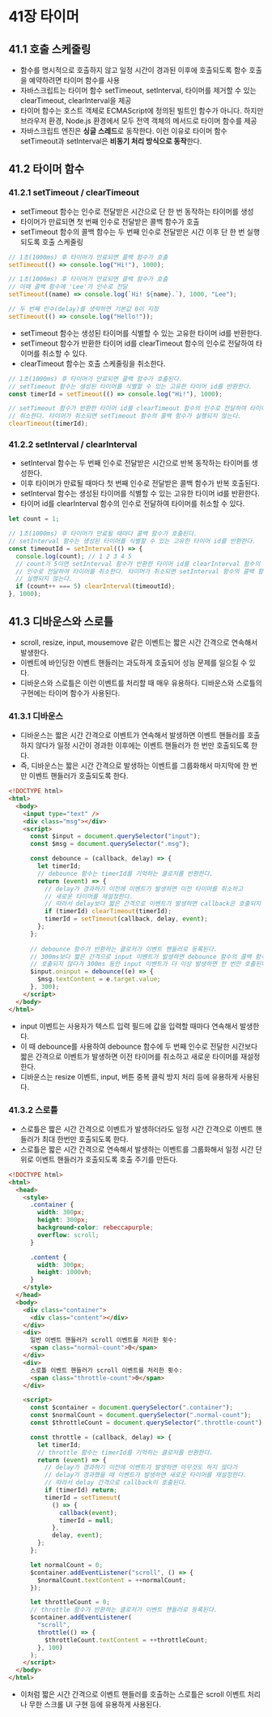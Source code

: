 # 41장 타이머

## 41.1 호출 스케줄링

- 함수를 명시적으로 호출하지 않고 일정 시간이 경과된 이후에 호출되도록 함수 호출을 예약하려면 타이머 함수를 사용
- 자바스크립트는 타이머 함수 setTimeout, setInterval, 타이머를 제거할 수 있는 clearTimeout, clearInterval을 제공
- 타이머 함수는 호스트 객체로 ECMAScript에 정의된 빌트인 함수가 아니다. 하지만 브라우저 환경, Node.js 환경에서 모두 전역 객체의 메서드로 타이머 함수를 제공
- 자바스크립트 엔진은 **싱글 스레드**로 동작한다. 이런 이유로 타이머 함수 setTimeout과 setInterval은 **비동기 처리 방식으로 동작**한다.

## 41.2 타이머 함수

### 41.2.1 setTimeout / clearTimeout

- setTimeout 함수는 인수로 전달받은 시간으로 단 한 번 동작하는 타이머를 생성
- 타이머가 만료되면 첫 번째 인수로 전달받은 콜백 함수가 호출
- setTimeout 함수의 콜백 함수는 두 번째 인수로 전달받은 시간 이후 단 한 번 실행되도록 호출 스케줄링

```js
// 1초(1000ms) 후 타이머가 만료되면 콜백 함수가 호출
setTimeout(() => console.log("Hi!"), 1000);

// 1초(1000ms) 후 타이머가 만료되면 콜백 함수가 호출
// 이때 콜백 함수에 'Lee'가 인수로 전달
setTimeout((name) => console.log(`Hi! ${name}.`), 1000, "Lee");

// 두 번째 인수(delay)를 생략하면 기본값 0이 지정
setTimeout(() => console.log("Hello!"));
```

- setTimeout 함수는 생성된 타이머를 식별할 수 있는 고유한 타이머 id를 반환한다.
- setTimeout 함수가 반환한 타이머 id를 clearTimeout 함수의 인수로 전달하여 타이머를 취소할 수 있다.
- clearTimeout 함수는 호출 스케줄링을 취소한다.

```js
// 1초(1000ms) 후 타이머가 만료되면 콜백 함수가 호출된다.
// setTimeout 함수는 생성된 타이머를 식별할 수 있는 고유한 타이머 id를 반환한다.
const timerId = setTimeout(() => console.log("Hi!"), 1000);

// setTimeout 함수가 반환한 타이머 id를 clearTimeout 함수의 인수로 전달하여 타이머를
// 취소한다. 타이머가 취소되면 setTimeout 함수의 콜백 함수가 실행되지 않는다.
clearTimeout(timerId);
```

### 41.2.2 setInterval / clearInterval

- setInterval 함수는 두 번째 인수로 전달받은 시간으로 반복 동작하는 타이머를 생성한다.
- 이후 타이머가 만료될 때마다 첫 번째 인수로 전달받은 콜백 함수가 반복 호출된다.
- setInterval 함수는 생성된 타이머를 식별할 수 있는 고유한 타이머 id를 반환한다.
- 타이머 id를 clearInterval 함수의 인수로 전달하여 타이머를 취소할 수 있다.

```js
let count = 1;

// 1초(1000ms) 후 타이머가 만료될 때마다 콜백 함수가 호출된다.
// setInterval 함수는 생성된 타이머를 식별할 수 있는 고유한 타이머 id를 반환한다.
const timeoutId = setInterval(() => {
  console.log(count); // 1 2 3 4 5
  // count가 5이면 setInterval 함수가 반환한 타이머 id를 clearInterval 함수의
  // 인수로 전달하여 타이머를 취소한다. 타이머가 취소되면 setInterval 함수의 콜백 함수가
  // 실행되지 않는다.
  if (count++ === 5) clearInterval(timeoutId);
}, 1000);
```
## 41.3 디바운스와 스로틀

- scroll, resize, input, mousemove 같은 이벤트는 짧은 시간 간격으로 연속해서 발생한다.
- 이벤트에 바인딩한 이벤트 핸들러는 과도하게 호출되어 성능 문제를 일으킬 수 있다.
- 디바운스와 스로틀은 이런 이벤트를 처리할 때 매우 유용하다. 디바운스와 스로틀의 구현에는 타이머 함수가 사용된다.

### 41.3.1 디바운스

- 디바운스는 짧은 시간 간격으로 이벤트가 연속해서 발생하면 이벤트 핸들러를 호출하지 않다가 일정 시간이 경과한 이후에는 이벤트 핸들러가 한 번만 호출되도록 한다.
- 즉, 디바운스는 짧은 시간 간격으로 발생하는 이벤트를 그룹화해서 마지막에 한 번만 이벤트 핸들러가 호출되도록 한다.

```html
<!DOCTYPE html>
<html>
  <body>
    <input type="text" />
    <div class="msg"></div>
    <script>
      const $input = document.querySelector("input");
      const $msg = document.querySelector(".msg");

      const debounce = (callback, delay) => {
        let timerId;
        // debounce 함수는 timerId를 기억하는 클로저를 반환한다.
        return (event) => {
          // delay가 경과하기 이전에 이벤트가 발생하면 이전 타이머를 취소하고
          // 새로운 타이머를 재설정한다.
          // 따라서 delay보다 짧은 간격으로 이벤트가 발생하면 callback은 호출되지 않는다.
          if (timerId) clearTimeout(timerId);
          timerId = setTimeout(callback, delay, event);
        };
      };
      
      // debounce 함수가 반환하는 클로저가 이벤트 핸들러로 등록된다.
      // 300ms보다 짧은 간격으로 input 이벤트가 발생하면 debounce 함수의 콜백 함수는
      // 호출되지 않다가 300ms 동안 input 이벤트가 더 이상 발생하면 한 번만 호출된다.
      $input.oninput = debounce((e) => {
        $msg.textContent = e.target.value;
      }, 300);
    </script>
  </body>
</html>
```

- input 이벤트는 사용자가 텍스트 입력 필드에 값을 입력할 때마다 연속해서 발생한다.
- 이 때 debounce를 사용하여 debounce 함수에 두 번째 인수로 전달한 시간보다 짧은 간격으로 이벤트가 발생하면 이전 타이머를 취소하고 새로운 타이머를 재설정한다.
- 디바운스는 resize 이벤트, input, 버튼 중복 클릭 방지 처리 등에 유용하게 사용된다.

### 41.3.2 스로틀

- 스로틀은 짧은 시간 간격으로 이벤트가 발생하더라도 일정 시간 간격으로 이벤트 핸들러가 최대 한번만 호출되도록 한다.
- 스로틀은 짧은 시간 간격으로 연속해서 발생하는 이벤트를 그룹화해서 일정 시간 단위로 이벤트 핸들러가 호출되도록 호출 주기를 만든다.

```html
<!DOCTYPE html>
<html>
  <head>
    <style>
      .container {
        width: 300px;
        height: 300px;
        background-color: rebeccapurple;
        overflow: scroll;
      }

      .content {
        width: 300px;
        height: 1000vh;
      }
    </style>
  </head>
  <body>
    <div class="container">
      <div class="content"></div>
    </div>
    <div>
      일반 이벤트 핸들러가 scroll 이벤트를 처리한 횟수:
      <span class="normal-count">0</span>
    </div>
    <div>
      스로틀 이벤트 핸들러가 scroll 이벤트를 처리한 횟수:
      <span class="throttle-count">0</span>
    </div>

    <script>
      const $container = document.querySelector(".container");
      const $normalCount = document.querySelector(".normal-count");
      const $throttleCount = document.querySelector(".throttle-count");

      const throttle = (callback, delay) => {
        let timerId;
        // throttle 함수는 timerId를 기억하는 클로저를 반환한다.
        return (event) => {
          // delay가 경과하기 이전에 이벤트가 발생하면 아무것도 하지 않다가
          // delay가 경과했을 때 이벤트가 발생하면 새로운 타이머를 재설정한다.
          // 따라서 delay 간격으로 callback이 호출된다.
          if (timerId) return;
          timerId = setTimeout(
            () => {
              callback(event);
              timerId = null;
            },
            delay, event);
        };
      };

      let normalCount = 0;
      $container.addEventListener("scroll", () => {
        $normalCount.textContent = ++normalCount;
      });

      let throttleCount = 0;
      // throttle 함수가 반환하는 클로저가 이벤트 핸들러로 등록된다.
      $container.addEventListener(
        "scroll",
        throttle(() => {
          $throttleCount.textContent = ++throttleCount;
        }, 100)
      );
    </script>
  </body>
</html>
```

- 이처럼 짧은 시간 간격으로 이벤트 핸들러를 호출하는 스로틀은 scroll 이벤트 처리나 무한 스크롤 UI 구현 등에 유용하게 사용된다.
